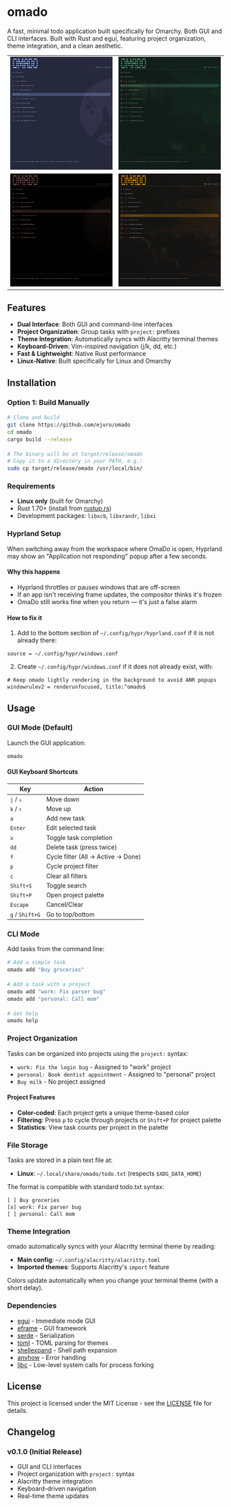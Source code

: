 # omado 

A fast, minimal todo application built specifically for Omarchy. Both GUI and CLI interfaces. Built with Rust and egui, featuring project organization, theme integration, and a clean aesthetic.

<table>
  <tr>
    <td><img src="./assets/screenshot_omado_catppuccin.png" alt="Catppuccin Theme" width="400"/></td>
    <td><img src="./assets/screenshot_omado_jade.png" alt="Jade Theme" width="400"/></td>
  </tr>
  <tr>
    <td><img src="./assets/screenshot_omado_mars.png" alt="Mars Theme" width="400"/></td>
    <td><img src="./assets/screenshot_omado_matteblack.png" alt="Matte Black Theme" width="400"/></td>
  </tr>
</table>


## Features

- **Dual Interface**: Both GUI and command-line interfaces
- **Project Organization**: Group tasks with `project:` prefixes
- **Theme Integration**: Automatically syncs with Alacritty terminal themes
- **Keyboard-Driven**: Vim-inspired navigation (j/k, dd, etc.)
- **Fast & Lightweight**: Native Rust performance
- **Linux-Native**: Built specifically for Linux and Omarchy

## Installation



### Option 1: Build Manually

```bash
# Clone and build
git clone https://github.com/ejuro/omado
cd omado
cargo build --release

# The binary will be at target/release/omado
# Copy it to a directory in your PATH, e.g.:
sudo cp target/release/omado /usr/local/bin/


```

### Requirements

- **Linux only** (built for Omarchy)
- Rust 1.70+ (install from [rustup.rs](https://rustup.rs/))
- Development packages: `libxcb`, `libxrandr`, `libxi`

### Hyprland Setup

When switching away from the workspace where OmaDo is open, Hyprland may show an "Application not responding" popup after a few seconds.

#### Why this happens

- Hyprland throttles or pauses windows that are off-screen
- If an app isn't receiving frame updates, the compositor thinks it's frozen
- OmaDo still works fine when you return — it's just a false alarm

#### How to fix it

1. Add to the bottom section of `~/.config/hypr/hyprland.conf` if it is not already there:
```
source = ~/.config/hypr/windows.conf
```

2. Create `~/.config/hypr/windows.conf` if it does not already exist, with:
```
# Keep omado lightly rendering in the background to avoid ANR popups
windowrulev2 = renderunfocused, title:^omado$
```

## Usage

### GUI Mode (Default)

Launch the GUI application:

```bash
omado
```

#### GUI Keyboard Shortcuts

| Key | Action |
|-----|--------|
| `j` / `↓` | Move down |
| `k` / `↑` | Move up |
| `a` | Add new task |
| `Enter` | Edit selected task |
| `x` | Toggle task completion |
| `dd` | Delete task (press twice) |
| `f` | Cycle filter (All → Active → Done) |
| `p` | Cycle project filter |
| `c` | Clear all filters |
| `Shift+S` | Toggle search |
| `Shift+P` | Open project palette |
| `Escape` | Cancel/Clear |
| `g` / `Shift+G` | Go to top/bottom |

### CLI Mode

Add tasks from the command line:

```bash
# Add a simple task
omado add "Buy groceries"

# Add a task with a project
omado add "work: Fix parser bug"
omado add "personal: Call mom"

# Get help
omado help
```

### Project Organization

Tasks can be organized into projects using the `project:` syntax:

- `work: Fix the login bug` - Assigned to "work" project
- `personal: Book dentist appointment` - Assigned to "personal" project
- `Buy milk` - No project assigned

#### Project Features

- **Color-coded**: Each project gets a unique theme-based color
- **Filtering**: Press `p` to cycle through projects or `Shift+P` for project palette
- **Statistics**: View task counts per project in the palette

### File Storage

Tasks are stored in a plain text file at:

- **Linux**: `~/.local/share/omado/todo.txt` (respects `$XDG_DATA_HOME`)

The format is compatible with standard todo.txt syntax:

```
[ ] Buy groceries
[x] work: Fix parser bug
[ ] personal: Call mom
```

### Theme Integration

omado automatically syncs with your Alacritty terminal theme by reading:

- **Main config**: `~/.config/alacritty/alacritty.toml`
- **Imported themes**: Supports Alacritty's `import` feature

Colors update automatically when you change your terminal theme (with a short delay).







### Dependencies

- [egui](https://github.com/emilk/egui) - Immediate mode GUI
- [eframe](https://github.com/emilk/egui/tree/master/crates/eframe) - GUI framework
- [serde](https://serde.rs/) - Serialization
- [toml](https://github.com/toml-rs/toml) - TOML parsing for themes
- [shellexpand](https://github.com/netvl/shellexpand) - Shell path expansion
- [anyhow](https://github.com/dtolnay/anyhow) - Error handling
- [libc](https://github.com/rust-lang/libc) - Low-level system calls for process forking


## License

This project is licensed under the MIT License - see the [LICENSE](LICENSE) file for details.

## Changelog

### v0.1.0 (Initial Release)

- GUI and CLI interfaces
- Project organization with `project:` syntax
- Alacritty theme integration
- Keyboard-driven navigation
- Real-time theme updates
